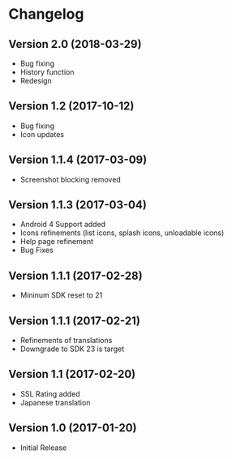 # Changelog #

## Version 2.0 (2018-03-29) ##
- Bug fixing
- History function
- Redesign

## Version 1.2 (2017-10-12) ##
- Bug fixing
- Icon updates

## Version 1.1.4 (2017-03-09) ##
- Screenshot blocking removed

## Version 1.1.3 (2017-03-04) ##
- Android 4 Support added
- Icons refinements (list icons, splash icons, unloadable icons)
- Help page refinement
- Bug Fixes

## Version 1.1.1 (2017-02-28) ##
- Mininum SDK reset to 21

## Version 1.1.1 (2017-02-21) ##
- Refinements of translations
- Downgrade to SDK 23 is target

## Version 1.1 (2017-02-20) ##
- SSL Rating added
- Japanese translation

## Version 1.0 (2017-01-20) ##
- Initial Release
